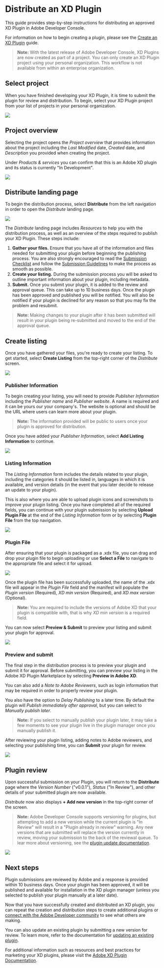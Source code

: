 # Distribute an XD Plugin

This guide provides step-by-step instructions for distributing an approved XD Plugin in Adobe Developer Console.

For information on how to begin creating a plugin, please see the [Create an XD Plugin](plugin-project.md) guide.

> **Note:** With the latest release of Adobe Developer Console, XD Plugins are now created as part of a project. You can only create an XD Plugin project using your personal organization. This workflow is not available from within an enterprise organization.

## Select project

When you have finished developing your XD Plugin, it is time to submit the plugin for review and distribution. To begin, select your XD Plugin project from your list of projects in your personal organization.

![](images/project-personal-listing.png)

## Project overview

Selecting the project opens the *Project overview* that provides information about the project including the *Last Modified* date, *Created* date, and *Description* you provided when creating the project.

Under *Products & services* you can confirm that this is an Adobe XD plugin and its status is currently "In Development".

![](images/plugin-project-overview.png)

## Distribute landing page

To begin the distribution process, select **Distribute** from the left navigation in order to open the *Distribute* landing page.

![](images/plugin-distribute-steps.png)

The *Distribute* landing page includes *Resources* to help you with the distribution process, as well as an overview of the steps required to publish your XD Plugin. These steps include:

1. **Gather your files.** Ensure that you have all of the information and files needed for submitting your plugin before beginning the publishing process. You are also strongly encouraged to read the [Submission Checklist](https://adobexdplatform.com/plugin-docs/distribution/submission-checklist.html) and follow the [Submission Guidelines](https://adobexdplatform.com/plugin-docs/distribution/how-to-submit-to-plugin-manager.html) to make the process as smooth as possible.
2. **Create your listing.** During the submission process you will be asked to outline important information about your plugin, including metadata.
3. **Submit.** Once you submit your plugin, it is added to the review and approval queue. This can take up to 10 business days. Once the plugin has been approved and published you will be notified. You will also be notified if your plugin is declined for any reason so that you may fix the problem and resubmit.
  > **Note:** Making changes to your plugin after it has been submitted will result in your plugin being re-submitted and moved to the end of the approval queue.

## Create listing

Once you have gathered your files, you're ready to create your listing. To get started, select **Create Listing** from the top-right corner of the *Distribute* screen.

![](images/plugin-distribute.png)

### Publisher Information

To begin creating your listing, you will need to provide *Publisher Information* including the *Publisher name* and *Publisher website*. A name is required and it can be yours our your company's. The website is optional and should be the URL where users can learn more about your plugin.

> **Note:** The information provided will be public to users once your plugin is approved for distribution.

Once you have added your *Publisher Information*, select **Add Listing Information** to continue.

![](images/plugin-publisher-information.png)

### Listing Information

The *Listing Information* form includes the details related to your plugin, including the categories it should be listed in, languages in which it is available, and version details (in the event that you later decide to release an update to your plugin).

This is also where you are able to upload plugin icons and screenshots to improve your plugin listing. Once you have completed all of the required fields, you can continue with your plugin submission by selecting **Upload Plugin File** at the end of the *Listing Information* form or by selecting **Plugin File** from the top navigation.

![](images/plugin-listing-information.png)

### Plugin File

After ensuring that your plugin is packaged as a .xdx file, you can drag and drop your plugin file to begin uploading or use **Select a File** to navigate to the appropriate file and select it for upload.

![](images/plugin-distribute-file.png)

Once the plugin file has been successfully uploaded, the name of the .xdx file will appear in the *Plugin File* field and the manifest will populate the *Plugin version* (Required), *XD min version* (Required), and *XD max version* (Optional). 

>**Note:** You are required to include the versions of Adobe XD that your plugin is compatible with, that is why *XD min version* is a required field.

You can now select **Preview & Submit** to preview your listing and submit your plugin for approval.

![](images/plugin-distribute-complete.png)

### Preview and submit

The final step in the distribution process is to preview your plugin and submit it for approval. Before submitting, you can preview your listing in the Adobe XD Plugin Marketplace by selecting **Preview in Adobe XD**.

You can also add a *Note to Adobe Reviewers*, such as login information that may be required in order to properly review your plugin.

You also have the option to *Delay Publishing* to a later time. By default the plugin will *Publish immediately after approval*, but you can select to *Manually publish later*.

>**Note:** If you select to manually publish your plugin later, it may take a few moments to see your plugin live in the plugin manager once you manually publish it.

After reviewing your plugin listing, adding notes to Adobe reviewers, and selecting your publishing time, you can **Submit** your plugin for review.

![](images/plugin-preview-submit.png)

## Plugin review

Upon successful submission on your Plugin, you will return to the **Distribute** page where the *Version Number* ("v0.0.1"), *Status* ("In Review"), and other details of your submitted plugin are now available. 

*Distribute* now also displays **+ Add new version** in the top-right corner of the screen. 

>**Note:** Adobe Developer Console supports versioning for plugins, but attempting to add a new version while the current plugin is "In Review" will result in a "Plugin already in review" warning. Any new versions that are submitted will replace the version currently in review, moving your submission to the back of the reviewal queue. To lear more about versioning, see the [plugin update documentation](plugin-update.md).

![](images/plugin-distribute-success.png)

## Next steps

Plugin submissions are reviewed by Adobe and a response is provided within 10 business days. Once your plugin has been approved, it will be published and available for installation in the XD plugin manager (unless you selected to publish your plugin manually at a later date). 

Now that you have successfully created and distributed an XD plugin, you can repeat the creation and distribution steps to create additional plugins or [connect with the Adobe Developer community](https://adobexdplatform.com/plugin-docs/community.html) to see what others are making.

You can also update an existing plugin by submitting a new version for review. To learn more, refer to the documentation for [updating an existing plugin](plugin-update.md).

For additional information such as resources and best practices for marketing your XD plugins, please visit the [Adobe XD Plugin Documentation](https://adobexdplatform.com/plugin-docs/).